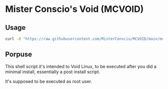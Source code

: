 # Mister Conscio's Void (MCVOID)

## Usage

```sh
curl -O "https://raw.githubusercontent.com/MisterConscio/MCVOID/main/mcarch.sh" && sh mcarch.sh
```

## Porpuse

This shell script it's intended to Void Linux, to be executed after you did a minimal install, essentially a post install script.

It's supposed to be executed as root user.
